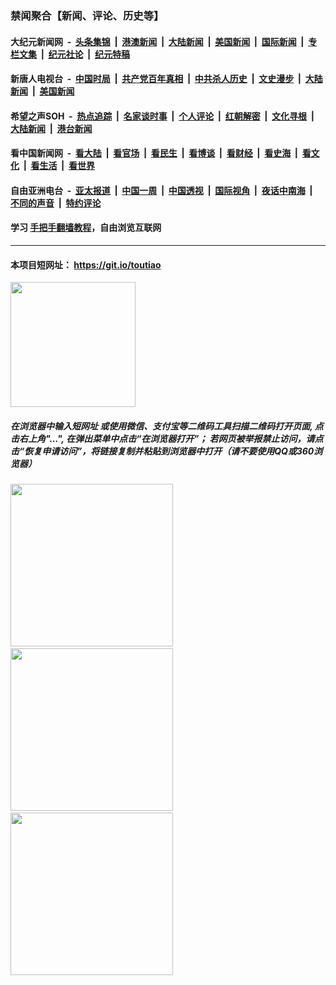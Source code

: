 ### 禁闻聚合【新闻、评论、历史等】

#### 大纪元新闻网 &nbsp;-&nbsp; [头条集锦](indexes/E头条集锦.md?t=02091222) &nbsp;|&nbsp; [港澳新闻](indexes/E港澳新闻.md?t=02091222)  &nbsp;|&nbsp; [大陆新闻](indexes/E大陆新闻.md?t=02091222) &nbsp;|&nbsp; [美国新闻](indexes/E美国新闻.md?t=02091222) &nbsp;|&nbsp; [国际新闻](indexes/E国际新闻.md?t=02091222) &nbsp;|&nbsp; [专栏文集](indexes/E专栏文集.md?t=02091222) &nbsp;|&nbsp; [纪元社论](indexes/E纪元社论.md?t=02091222) &nbsp;|&nbsp; [纪元特稿](indexes/E纪元特稿.md?t=02091222) 

#### 新唐人电视台 &nbsp;-&nbsp; [中国时局](indexes/N中国时局.md?t=02091222) &nbsp;|&nbsp; [共产党百年真相](indexes/N共产党百年真相.md?t=02091222) &nbsp;|&nbsp; [中共杀人历史](indexes/N中共杀人历史.md?t=02091222) &nbsp;|&nbsp; [文史漫步](indexes/N文史漫步.md?t=02091222) &nbsp;|&nbsp; [大陆新闻](indexes/N大陆新闻.md?t=02091222) &nbsp;|&nbsp; [美国新闻](indexes/N美国新闻.md?t=02091222)

#### 希望之声SOH &nbsp;-&nbsp; [热点追踪](indexes/H热点追踪.md?t=02091222) &nbsp;|&nbsp; [名家谈时事](indexes/H名家谈时事.md?t=02091222) &nbsp;|&nbsp; [个人评论](indexes/H个人评论.md?t=02091222)  &nbsp;|&nbsp; [红朝解密](indexes/H红朝解密.md?t=02091222) &nbsp;|&nbsp; [文化寻根](indexes/H文化寻根.md?t=02091222) &nbsp;|&nbsp; [大陆新闻](indexes/H大陆新闻.md?t=02091222) &nbsp;|&nbsp; [港台新闻](indexes/H港台新闻.md?t=02091222)

#### 看中国新闻网 &nbsp;-&nbsp; [看大陆](indexes/S看大陆.md?t=02091222) &nbsp;|&nbsp; [看官场](indexes/S看官场.md?t=02091222) &nbsp;|&nbsp; [看民生](indexes/S看民生.md?t=02091222)  &nbsp;|&nbsp; [看博谈](indexes/S看博谈.md?t=02091222) &nbsp;|&nbsp; [看财经](indexes/S看财经.md?t=02091222) &nbsp;|&nbsp; [看史海](indexes/S看史海.md?t=02091222) &nbsp;|&nbsp; [看文化](indexes/S看文化.md?t=02091222) &nbsp;|&nbsp; [看生活](indexes/S看生活.md?t=02091222) &nbsp;|&nbsp; [看世界](indexes/S看世界.md?t=02091222)

#### 自由亚洲电台 &nbsp;-&nbsp; [亚太报道](indexes/R亚太报道.md?t=02091222) &nbsp;|&nbsp; [中国一周](indexes/R中国一周.md?t=02091222) &nbsp;|&nbsp; [中国透视](indexes/R中国透视.md?t=02091222)  &nbsp;|&nbsp; [国际视角](indexes/R国际视角.md?t=02091222) &nbsp;|&nbsp; [夜话中南海](indexes/R夜话中南海.md?t=02091222) &nbsp;|&nbsp; [不同的声音](indexes/R不同的声音.md?t=02091222) &nbsp;|&nbsp; [特约评论](indexes/R特约评论.md?t=02091222)

#### 学习 [手把手翻墙教程](https://github.com/gfw-breaker/guides/wiki)，自由浏览互联网

----

#### 本项目短网址： https://git.io/toutiao
<img src="https://raw.githubusercontent.com/gfw-breaker/banned-news/master/scripts/img/qr.png" width="200px"/>  

##### 在浏览器中输入短网址 或使用微信、支付宝等二维码工具扫描二维码打开页面, 点击右上角"...", 在弹出菜单中点击“在浏览器打开”； 若网页被举报禁止访问，请点击“恢复申请访问”，将链接复制并粘贴到浏览器中打开（请不要使用QQ或360浏览器）

<img src="https://raw.githubusercontent.com/gfw-breaker/banned-news/master/scripts/img/1.png" width="260px"/> &nbsp; <img src="https://raw.githubusercontent.com/gfw-breaker/banned-news/master/scripts/img/2.png" width="260px"/> &nbsp; <img src="https://raw.githubusercontent.com/gfw-breaker/banned-news/master/scripts/img/3.png" width="260px"/>
